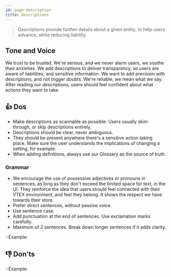 ```yaml
---
id: page-description
title: Descriptions
---
```



> Descriptions provide further details about a given entity, to help users advance, while reducing liability.  

## Tone and Voice

We trust to be trusted. We're serious, and we never alarm users, we soothe their anxieties. We add descriptions to deliver transparency, so users are aware of liabilities, and sensitive information.  We want to add precision with descriptions, and not trigger doubts. We're reliable, we mean what we say. After reading our descriptions, users should feel confident about what actions they want to take.         


## 👍 Dos

- Make descriptions as scannable as possible. Users usually skim through, or skip descriptions entirely.    
- Descriptions should be clear, never ambiguous.    
- They should be present anywhere there's a sensitive action taking place. Make sure the user understands the implications of changing a setting, for example.    
- When adding definitions, always use our Glossary as the source of truth.       

### Grammar

- We encourage the use of possessive adjectives or pronouns in sentences, as long as they don't exceed the limited space for text, in the UI. They reinforce the idea that users should feel connected with their VTEX environment, and feel they belong. It shows the respect we have towards their store.
- Prefer direct sentences, without passive voice.
- Use sentence case.
- Add punctuation at the end of sentences. Use exclamation marks carefully. 
- Maximum of 2 sentences. Break down longer sentences if it adds clarity.

💡Example:

## 👎 Don'ts



💡Example: